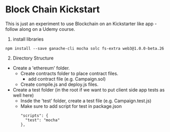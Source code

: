 # Block Chain Kickstart
This is just an experiment to use Blockchain on an Kickstarter like app - follow along on a Udemy course.

1. install libraries
```
npm install --save ganache-cli mocha solc fs-extra web3@1.0.0-beta.26 
```

2. Directory Structure
  - Create a 'ethereum' folder.
    - Create contracts folder to place contract files.
      - add contract file (e.g. Campaign.sol)
    - Create compile.js and deploy.js files.
  - Create a test folder (in the root if we want to put client side app tests as well here)
    - Insde the 'test' folder, create a test file (e.g. Campaign.test.js)
    - Make sure to add script for test in package.json
      ```
      "scripts": {
        "test": "mocha"
      },
      ```
      

